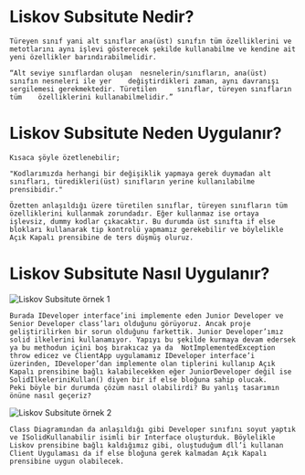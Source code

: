# Liskov Subsitute Nedir?

    Türeyen sınıf yani alt sınıflar ana(üst) sınıfın tüm özelliklerini ve metotlarını aynı işlevi gösterecek şekilde kullanabilme ve kendine ait yeni özellikler barındırabilmelidir.

    “Alt seviye sınıflardan oluşan  nesnelerin/sınıfların, ana(üst)  sınıfın nesneleri ile yer    değiştirdikleri zaman, aynı davranışı  sergilemesi gerekmektedir. Türetilen     sınıflar, türeyen sınıfların tüm    özelliklerini kullanabilmelidir.” 

# Liskov Subsitute Neden Uygulanır?

    Kısaca şöyle özetlenebilir; 

    "Kodlarımızda herhangi bir değişiklik yapmaya gerek duymadan alt sınıfları, türedikleri(üst) sınıfların yerine kullanılabilme prensibidir."
    
    Özetten anlaşıldığı üzere türetilen sınıflar, türeyen sınıfların tüm özelliklerini kullanmak zorundadır. Eğer kullanmaz ise ortaya işlevsiz, dummy kodlar çıkacaktır. Bu durumda üst sınıfta if else blokları kullanarak tip kontrolü yapmamız gerekebilir ve böylelikle Açık Kapalı prensibine de ters düşmüş oluruz.


# Liskov Subsitute Nasıl Uygulanır?

  ![Liskov Subsitute örnek 1](https://i.hizliresim.com/8lmrrom.png)

    Burada IDeveloper interface’ini implemente eden Junior Developer ve Senior Developer class’ları olduğunu görüyoruz. Ancak proje geliştirilirken bir sorun olduğunu farkettik. Junior Developer’ımız solid ilkelerini kullanamıyor. Yapıyı bu şekilde kurmaya devam edersek ya bu methodun içini boş bırakıcaz ya da  NotImplementedException throw edicez ve ClientApp uygulamamız IDeveloper interface’i üzerinden, IDeveloper’dan implemente olan tiplerini kullanıp Açık Kapalı prensibine bağlı kalabilecekken eğer JuniorDeveloper değil ise SolidIlkeleriniKullan() diyen bir if else bloğuna sahip olucak.
    Peki böyle bir durumda çözüm nasıl olabilirdi? Bu yanlış tasarımın önüne nasıl geçeriz?

![Liskov Subsitute örnek 2](https://i.hizliresim.com/jm0xvk8.png)

    Class Diagramından da anlaşıldığı gibi Developer sınıfını soyut yaptık ve ISolidKullanabilir isimli bir Interface oluşturduk. Böylelikle Liskov prensibine bağlı kaldığımız gibi, oluştuduğum dll’i kullanan Client Uygulaması da if else bloğuna gerek kalmadan Açık Kapalı prensibine uygun olabilecek.